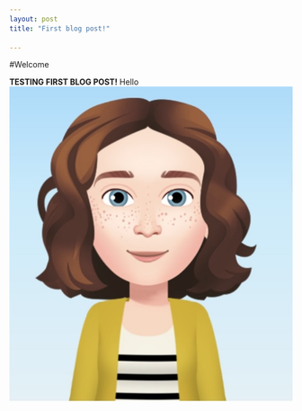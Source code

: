 ```yaml
---
layout: post
title: "First blog post!"

---
```


#Welcome


**TESTING FIRST BLOG POST!**
Hello
![testing an image](/img/avatar.jpg)